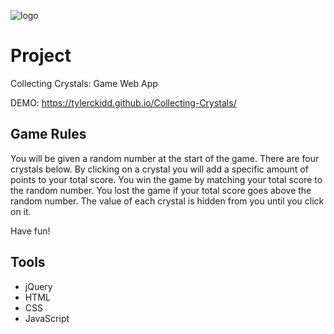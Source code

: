 ![logo](crystal.gif)

# Project

Collecting Crystals: Game Web App

DEMO: https://tylerckidd.github.io/Collecting-Crystals/

## Game Rules
You will be given a random number at the start of the game.
	There are four crystals below. By clicking on a crystal you will add a specific amount of points to your total score.
You win the game by matching your total score to the random number. You lost the game if your total score goes above the random number.
The value of each crystal is hidden from you until you click on it.

Have fun!

## Tools


* jQuery
* HTML
* CSS
* JavaScript

